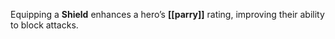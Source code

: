 Equipping a **Shield** enhances a hero’s **[[parry]]** rating, improving their ability to block attacks.